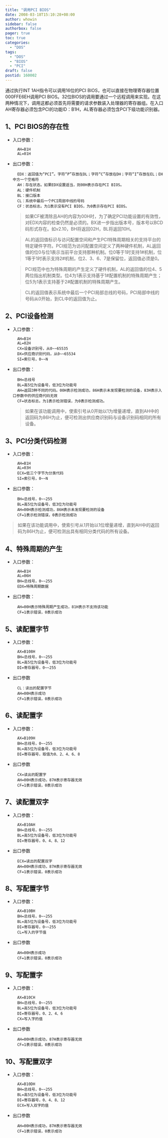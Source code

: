 ```yaml
---
title: "调用PCI BIOS"
date: 2008-03-18T15:10:28+08:00
author: whowin
sidebar: false
authorbox: false
pager: true
toc: true
categories:
  - "DOS"
tags:
  - "DOS"
  - "BIOS"
  - "PCI"
draft: false
postid: 160002
---
```



通过执行INT 1AH指令可以调用16位的PCI BIOS，也可以直接在物理寄存器位置000FFE6EH调用PCI BIOS。32位BIOS的调用要通过一个远程调用来实现。在这两种情况下，调用这都必须首先将需要的请求参数装入处理器的寄存器组。在入口AH寄存器必须包含PCI的功能ID：B1H，AL寄存器必须包含PCI下级功能识别器。
<!--more-->

## 1、PCI BIOS的存在性
* 入口参数：
  ```
    AH=B1H
    AL=01H
  ```
* 出口参数：
  ```
    EDX：返回值为“PCI”。字符“P”存放在DL；字符“C”存放在DH；字符“I”存放在EL；EH中方一个空格符
    AH：存在状态。如果EDX设置适当，则00H表示存在PCI BIOS。
    AL：硬件机制
    BL：接口版本
    CL：系统中最后一个PCI局部中线的号码
    CF：状态标志。为1表示没有PCI BIOS，为0表示存在PCI BIOS。
  ```

  > 如果CF被清除且AH的内容为00H时，为了确定PCI功能设置的有效性，对EDX内容的检查仍然是必须的。BX进一步指出版本号，版本号以BCD码形式存在。如v2.10，BH将返回02H，BL将返回10H。

  > AL的返回值标识与访问配置空间和产生PCI特殊周期相关的支持平台的特定硬件字符。PCI规范为访问配置空间定义了两种硬件机制，AL返回值的位0与位1表示当前平台支持那种机制。位0等于1时支持1#机制，位1等于1时表示支持2#机制，位2、3、6、7是保留位，返回值必须是0。

  > PCI规范中也为特殊周期的产生定义了硬件机制，AL的返回值的位4、5两位指出机制类型。位4为1表示支持基于1#配置机制的特殊周期产生；位5为1表示支持基于2#配置机制的特殊周期产生。

  > CL的返回值表示系统中最后一个PCI局部总线的号码，PCI局部中线的号码从0开始，到CL中的返回值为止。

## 2、PCI设备检测
* 入口参数：
  ```
    AH=B1H
    AL=02H
    CX=设备识别号，从0~~65535
    DX=供应商识别代码，从0~~65534
    SI=索引号，0~~N
  ```
* 出口参数：
  ```
    BH=总线号
    BL=高5位为设备号，低3位为功能号
    AH=返回3种不同的代码。00H表示检测成功，86H表示未发现要检测的设备，83H表示入口参数中的供应商代码无效
    CF=状态标志。为1表示检测错误，为0表示检测成功。
  ```

  > 如果在该功能调用中，使索引号从0开始以1为增量递增，直到AH中的返回码为86H为止，便可检测出供应商识别码与设备识别码相同的所有设备。

## 3、PCI分类代码检测
* 入口参数：
  ```
    AH=B1H
    AL=03H
    ECX=低三个字节为分类代码
    SI=索引号，0~~N
  ```
* 出口参数：
  ```
    BH=总线号，0~~255
    BL=高5位为设备号，低3位为功能号
    AH=00H表示检测成功，86H表示未发现要检测的设备
    CF=1表示检测错误，0表示检测成功
  ```

> 如果在该功能调用中，使索引号从1开始以1位增量递增，直到AH中的返回码为86H为止，便可检测出具有相同分类代码的所有设备。

## 4、特殊周期的产生
* 入口参数：
  ```
    AH=B1H
    AL=06H
    BH=总线号，0~~255
    EDX=特殊周期数据
  ```
* 出口参数：
  ```
    AH=00H表示特殊周期产生成功，81H表示不支持该功能
    CF=1表示错误，0表示成功
  ```
## 5、读配置字节
* 入口参数：
  ```
    AX=B108H
    BH=总线号，0~~255
    BL=高5位为设备号，低3位为功能号
    DI=寄存器号，0~~255
  ```
* 出口参数
  ```
    CL：读出的配置字节
    AH=00H表示成功
    CF=1表示错误，0表示成功
  ```

## 6、读配置字
* 入口参数：
  ```
    AX=B109H
    BH=总线号，0~~255
    BL=高5位为设备号，低3位为功能号
    DI=寄存器号，取值为0、2、4、6、8
  ```
* 出口参数
  ```
    CX=读出的配置字
    AH=00H表示成功，87H表示寄存器无效
    CF=1表示错误，0表示成功
  ```

## 7、读配置双字
* 入口参数：
  ```
    AX=B10AH
    BH=总线号，0~~255
    BL=高5位为设备号，低3位为功能号
    DI=寄存器号，0、4、8、12
  ```
* 出口参数
  ```
    ECX=读出的配置双字
    AH=00H表示成功，87H表示寄存器无效
    CF=1表示错误，0表示成功
  ```

## 8、写配置字节
* 入口参数：
  ```
    AX=B10BH
    BH=总线号，0~~255
    BL=高5位为设备号，低3位为功能号
    DI=寄存器号，0~~255
    CL=写入的字节值
  ```
* 出口参数
  ```
    AH=00H表示成功
    CF=1表示错误，0表示成功
  ```

## 9、写配置字
* 入口参数：
  ```
    AX=B10CH
    BH=总线号，0~~255
    BL=高5位为设备号，低3位为功能号
    DI=寄存器号，0、2、4、6
    CX=写入字的值
  ```
* 出口参数
  ```
    AH=00H表示成功，87H表示寄存器无效
    CF=1表示错误，0表示成功
  ```

## 10、写配置双字
* 入口参数：
  ```
    AX=B10DH
    BH=总线号，0~~255
    BL=高5位为设备号，低3位为功能号
    DI=寄存器号，0、4、8、12
    ECX=写入双字的值
  ```
* 出口参数
  ```
    AH=00H表示成功，87H表示寄存器无效
    CF=1表示错误，0表示成功
  ```

